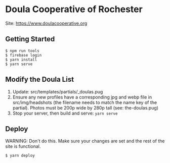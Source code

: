 # Doula Cooperative of Rochester
 
 Site: https://www.doulacooperative.org

 ## Getting Started
 ```
 $ npm run tools
 $ firebase login
 $ yarn install
 $ yarn serve
 ```

 ## Modify the Doula List
 1. Update: src/templates/partials/_doulas.pug
 2. Ensure any new profiles have a corresponding jpg and webp file in src/img/headshots (the filename needs to match the name key of the partial). Photos must be 200p wide by 280p tall (see: the-doulas.pug)
 3. Stop your server, then build and serve: `yarn serve`
 
 ## Deploy
 WARNING: Don't do this. Make sure your changes are set and the rest of the site is functional.

 ```
 $ yarn deploy
 ```